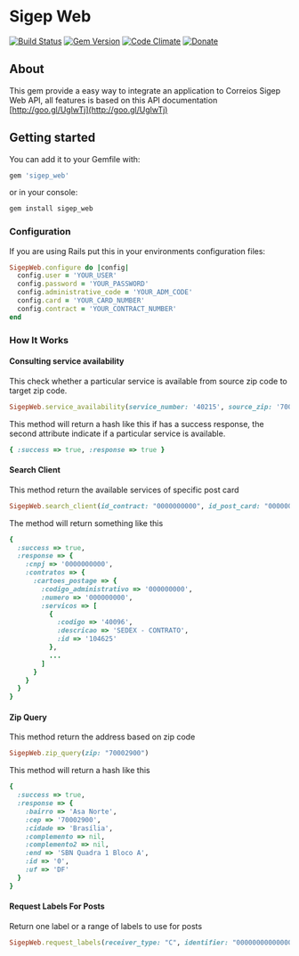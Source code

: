 # Sigep Web

[![Build Status](https://travis-ci.org/marceloperini/sigep_web.svg?branch=master)](https://travis-ci.org/marceloperini/sigep_web)
[![Gem Version](https://badge.fury.io/rb/sigep_web.svg)](https://badge.fury.io/rb/sigep_web)
[![Code Climate](https://codeclimate.com/github/Sidoniuns/sigep_web/badges/gpa.svg)](https://codeclimate.com/github/Sidoniuns/sigep_web)
[![Donate](https://img.shields.io/badge/Donate-PayPal-green.svg)](https://www.paypal.com/cgi-bin/webscr?cmd=_s-xclick&hosted_button_id=DWFWT6N2YCZTG)

## About

This gem provide a easy way to integrate an application to Correios Sigep Web API, all features is based on this API documentation [http://goo.gl/UglwTj](http://goo.gl/UglwTj)

## Getting started

You can add it to your Gemfile with:

``` ruby
gem 'sigep_web'
```

or in your console:

``` ruby
gem install sigep_web
```

### Configuration

If you are using Rails put this in your environments configuration files:

``` ruby
SigepWeb.configure do |config|
  config.user = 'YOUR_USER'
  config.password = 'YOUR_PASSWORD'
  config.administrative_code = 'YOUR_ADM_CODE'
  config.card = 'YOUR_CARD_NUMBER'
  config.contract = 'YOUR_CONTRACT_NUMBER'
end
```
### How It Works

####  Consulting service availability

This check whether a particular service is available from source zip code to target zip code.

``` ruby
SigepWeb.service_availability(service_number: '40215', source_zip: '70002900', target_zip: '74730490')
```

This method will return a hash like this if has a success response, the second attribute indicate if a particular service is available.

``` ruby
{ :success => true, :response => true }
```

#### Search Client
This method return the available services of specific post card

``` ruby
SigepWeb.search_client(id_contract: "0000000000", id_post_card: "0000000000")
```

The method will return something like this

``` ruby
{
  :success => true,
  :response => {
    :cnpj => '0000000000',
    :contratos => {
      :cartoes_postage => {
        :codigo_administrativo => '000000000',
        :numero => '000000000',
        :servicos => [
          {
            :codigo => '40096',
            :descricao => 'SEDEX - CONTRATO',
            :id => '104625'
          },
          ...
        ]
      }
    }
  }
}
```

#### Zip Query
This method return the address based on zip code

``` ruby
SigepWeb.zip_query(zip: "70002900")
```

This method will return a hash like this

``` ruby
{
  :success => true,
  :response => {
    :bairro => 'Asa Norte',
    :cep => '70002900',
    :cidade => 'Brasília',
    :complemento => nil,
    :complemento2 => nil,
    :end => 'SBN Quadra 1 Bloco A',
    :id => '0',
    :uf => 'DF'
  }
}
```

#### Request Labels For Posts
Return one label or a range of labels to use for posts
``` ruby
SigepWeb.request_labels(receiver_type: "C", identifier: "00000000000000", id_service: "104625", qt_labels: 1)
```
